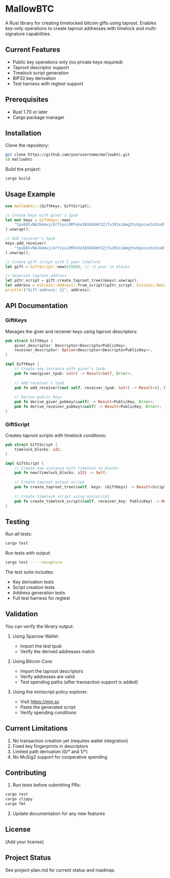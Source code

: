 # MallowBTC

A Rust library for creating timelocked bitcoin gifts using taproot. Enables key-only operations to create taproot addresses with timelock and multi-signature capabilities.

## Current Features

- Public key operations only (no private keys required)
- Taproot descriptor support
- Timelock script generation
- BIP32 key derivation
- Test harness with regtest support

## Prerequisites

- Rust 1.70 or later
- Cargo package manager

## Installation

Clone the repository:
```bash
git clone https://github.com/yourusername/mallowbtc.git
cd mallowbtc
```

Build the project:
```bash
cargo build
```

## Usage Example

```rust
use mallowbtc::{GiftKeys, GiftScript};

// Create keys with giver's tpub
let mut keys = GiftKeys::new(
    "tpubDCvNAJkUmvjcXrTzyui9M7ehe1EXGkUmF12jTuJ9JxiAmg3tuVgocse3x5zx87WeydqwJWftYkyRQ4d7wF2F5Gs8AdzhJHVXAnMYG9QzmQ6"
).unwrap();

// Add receiver's tpub
keys.add_receiver(
    "tpubDCvNAJkUmvjcXrTzyui9M7ehe1EXGkUmF12jTuJ9JxiAmg3tuVgocse3x5zx87WeydqwJWftYkyRQ4d7wF2F5Gs8AdzhJHVXAnMYG9QzmQ6"
).unwrap();

// Create gift script with 1 year timelock
let gift = GiftScript::new(52560); // ~1 year in blocks

// Generate taproot address
let p2tr_script = gift.create_taproot_tree(&keys).unwrap();
let address = bitcoin::Address::from_script(&p2tr_script, bitcoin::Network::Regtest).unwrap();
println!("Gift address: {}", address);
```

## API Documentation

### GiftKeys
Manages the giver and receiver keys using taproot descriptors:
```rust
pub struct GiftKeys {
    giver_descriptor: Descriptor<DescriptorPublicKey>,
    receiver_descriptor: Option<Descriptor<DescriptorPublicKey>>,
}

impl GiftKeys {
    // Create new instance with giver's tpub
    pub fn new(giver_tpub: &str) -> Result<Self, Error>;
    
    // Add receiver's tpub
    pub fn add_receiver(&mut self, receiver_tpub: &str) -> Result<(), Error>;
    
    // Derive public keys
    pub fn derive_giver_pubkey(&self) -> Result<PublicKey, Error>;
    pub fn derive_receiver_pubkey(&self) -> Result<PublicKey, Error>;
}
```

### GiftScript
Creates taproot scripts with timelock conditions:
```rust
pub struct GiftScript {
    timelock_blocks: u32,
}

impl GiftScript {
    // Create new instance with timelock in blocks
    pub fn new(timelock_blocks: u32) -> Self;
    
    // Create taproot output script
    pub fn create_taproot_tree(&self, keys: &GiftKeys) -> Result<ScriptBuf, Error>;
    
    // Create timelock script using miniscript
    pub fn create_timelock_script(&self, receiver_key: PublicKey) -> Result<ScriptBuf, Error>;
}
```

## Testing

Run all tests:
```bash
cargo test
```

Run tests with output:
```bash
cargo test -- --nocapture
```

The test suite includes:
- Key derivation tests
- Script creation tests
- Address generation tests
- Full test harness for regtest

## Validation

You can verify the library output:

1. Using Sparrow Wallet:
   - Import the test tpub
   - Verify the derived addresses match

2. Using Bitcoin Core:
   - Import the taproot descriptors
   - Verify addresses are valid
   - Test spending paths (after transaction support is added)

3. Using the miniscript policy explorer:
   - Visit https://min.sc
   - Paste the generated script
   - Verify spending conditions

## Current Limitations

1. No transaction creation yet (requires wallet integration)
2. Fixed key fingerprints in descriptors
3. Limited path derivation (0/* and 1/*)
4. No MuSig2 support for cooperative spending

## Contributing

1. Run tests before submitting PRs:
```bash
cargo test
cargo clippy
cargo fmt
```

2. Update documentation for any new features

## License

[Add your license]

## Project Status

See project-plan.md for current status and roadmap.